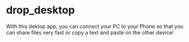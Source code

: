 # drop_desktop

With this dektop app, you can connect your PC to your Phone so that you can share files very fast or copy a text and paste on the other device!
